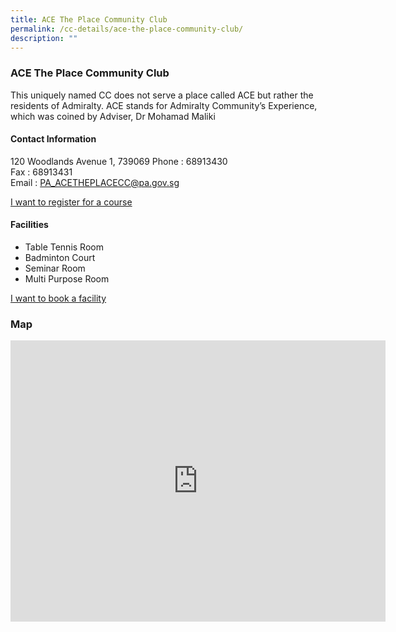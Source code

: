 ```yaml
---
title: ACE The Place Community Club
permalink: /cc-details/ace-the-place-community-club/
description: ""
---
```

### ACE The Place Community Club

This uniquely named CC does not serve a place called ACE but rather the residents of Admiralty. ACE stands for Admiralty Community’s Experience, which was coined by Adviser, Dr Mohamad Maliki

#### Contact Information

120 Woodlands Avenue 1, 739069
Phone : 68913430	
Fax : 68913431	
Email : PA_ACETHEPLACECC@pa.gov.sg	

[I want to register for a course](https://www.onepa.gov.sg/)

#### Facilities
* Table Tennis Room
* Badminton Court
* Seminar Room
* Multi Purpose Room	

[I want to book a facility](https://www.onepa.gov.sg/)


### Map
<iframe src="https://www.google.com/maps/embed?pb=!1m18!1m12!1m3!1d3988.580118053136!2d103.79000611533087!3d1.4274736617173611!2m3!1f0!2f0!3f0!3m2!1i1024!2i768!4f13.1!3m3!1m2!1s0x31da13bb83fc1419%3A0x7ecc39d2c50134f6!2s120%20Woodlands%20Ave%201%2C%20Singapore%20730538!5e0!3m2!1sen!2ssg!4v1656758730451!5m2!1sen!2ssg" width="600" height="450" style="border:0;" allowfullscreen="" loading="lazy" ></iframe>